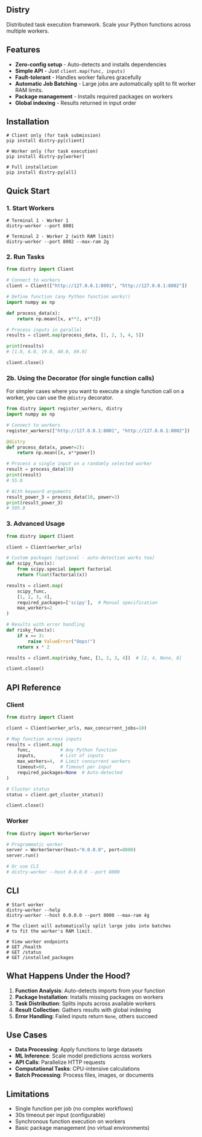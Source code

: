 ## Distry

Distributed task execution framework. Scale your Python functions across multiple workers.

## Features

* **Zero-config setup** - Auto-detects and installs dependencies
* **Simple API** - Just `client.map(func, inputs)`
* **Fault-tolerant** - Handles worker failures gracefully
* **Automatic Job Batching** - Large jobs are automatically split to fit worker RAM limits.
* **Package management** - Installs required packages on workers
* **Global indexing** - Results returned in input order

## Installation

```plaintext
# Client only (for task submission)
pip install distry-py[client]

# Worker only (for task execution)
pip install distry-py[worker]

# Full installation
pip install distry-py[all]
```

## Quick Start

### 1. Start Workers

```plaintext
# Terminal 1 - Worker 1
distry-worker --port 8001

# Terminal 2 - Worker 2 (with RAM limit)
distry-worker --port 8002 --max-ram 2g
```

### 2. Run Tasks

```python
from distry import Client

# Connect to workers
client = Client(["http://127.0.0.1:8001", "http://127.0.0.1:8002"])

# Define function (any Python function works!)
import numpy as np

def process_data(x):
    return np.mean([x, x**2, x**3])

# Process inputs in parallel
results = client.map(process_data, [1, 2, 3, 4, 5])

print(results)
# [1.0, 6.0, 19.0, 40.0, 69.0]

client.close()
```

### 2b. Using the Decorator (for single function calls)

For simpler cases where you want to execute a single function call on a worker, you can use the `@distry` decorator.

```python
from distry import register_workers, distry
import numpy as np

# Connect to workers
register_workers(["http://127.0.0.1:8001", "http://127.0.0.1:8002"])

@distry
def process_data(x, power=2):
    return np.mean([x, x**power])

# Process a single input on a randomly selected worker
result = process_data(10)
print(result)
# 55.0

# With keyword arguments
result_power_3 = process_data(10, power=3)
print(result_power_3)
# 505.0
```

### 3. Advanced Usage

```python
from distry import Client

client = Client(worker_urls)

# Custom packages (optional - auto-detection works too)
def scipy_func(x):
    from scipy.special import factorial
    return float(factorial(x))

results = client.map(
    scipy_func,
    [1, 2, 3, 4],
    required_packages=['scipy'],  # Manual specification
    max_workers=2
)

# Results with error handling
def risky_func(x):
    if x == 3:
        raise ValueError("Oops!")
    return x * 2

results = client.map(risky_func, [1, 2, 3, 4])  # [2, 4, None, 8]

client.close()
```

## API Reference

### Client

```python
from distry import Client

client = Client(worker_urls, max_concurrent_jobs=10)

# Map function across inputs
results = client.map(
    func,           # Any Python function
    inputs,         # List of inputs
    max_workers=4,  # Limit concurrent workers
    timeout=60,     # Timeout per input
    required_packages=None  # Auto-detected
)

# Cluster status
status = client.get_cluster_status()

client.close()
```

### Worker

```python
from distry import WorkerServer

# Programmatic worker
server = WorkerServer(host="0.0.0.0", port=8000)
server.run()

# Or use CLI
# distry-worker --host 0.0.0.0 --port 8000
```

## CLI

```plaintext
# Start worker
distry-worker --help
distry-worker --host 0.0.0.0 --port 8000 --max-ram 4g

# The client will automatically split large jobs into batches
# to fit the worker's RAM limit.

# View worker endpoints
# GET /health
# GET /status
# GET /installed_packages
```

## What Happens Under the Hood?

1. **Function Analysis**: Auto-detects imports from your function
2. **Package Installation**: Installs missing packages on workers
3. **Task Distribution**: Splits inputs across available workers
4. **Result Collection**: Gathers results with global indexing
5. **Error Handling**: Failed inputs return `None`, others succeed

## Use Cases

* **Data Processing**: Apply functions to large datasets
* **ML Inference**: Scale model predictions across workers
* **API Calls**: Parallelize HTTP requests
* **Computational Tasks**: CPU-intensive calculations
* **Batch Processing**: Process files, images, or documents

## Limitations

* Single function per job (no complex workflows)
* 30s timeout per input (configurable)
* Synchronous function execution on workers
* Basic package management (no virtual environments)